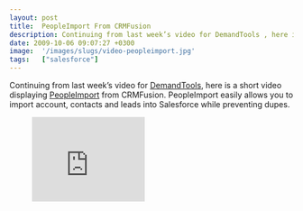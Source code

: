 ```yaml
---
layout: post
title:  PeopleImport From CRMFusion
description: Continuing from last week’s video for DemandTools , here is a short video displaying PeopleImport  from CRMFusion. PeopleImport easily allows you to import account, contacts and leads into Salesforce while preventing dupes.
date: 2009-10-06 09:07:27 +0300
image:  '/images/slugs/video-peopleimport.jpg'
tags:   ["salesforce"]
---
```

<p>Continuing from last week’s video for <a href="/2009/09/28/video-demandtools/" target="_blank">DemandTools</a>, here is a short video displaying <a href="http://www.crmfusion.com/peopleimport/" target="_blank">PeopleImport</a> from CRMFusion. PeopleImport easily allows you to import account, contacts and leads into Salesforce while preventing dupes.</p>
<figure class="kg-card kg-embed-card"><iframe width="200" height="150" src="https://www.youtube.com/embed/4BuvOeqEgRo?feature=oembed" frameborder="0" allow="accelerometer; autoplay; clipboard-write; encrypted-media; gyroscope; picture-in-picture" allowfullscreen></iframe></figure>
